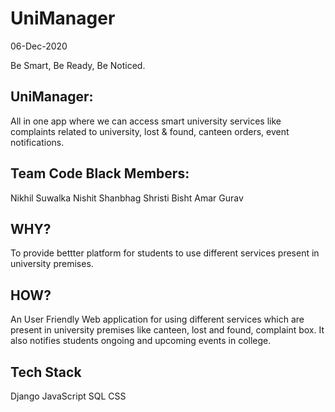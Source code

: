 # UniManager

06-Dec-2020

Be Smart,
Be Ready,
Be Noticed.

## UniManager:
All in one app where we can access smart
university services like complaints related to university, lost & found, canteen orders,
event notifications.


## Team  Code Black Members:
Nikhil Suwalka
Nishit Shanbhag
Shristi Bisht
Amar Gurav


## WHY?
To provide bettter platform for students to use different services present in university premises. 
## HOW?
An User Friendly Web application for using different services which are present in university premises like canteen, lost and found, complaint box. 
It also notifies students ongoing and upcoming events in college.

## Tech Stack
Django
JavaScript
SQL
CSS

